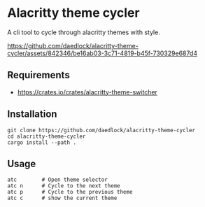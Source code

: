 # Alacritty theme cycler

A cli tool to cycle through alacritty themes with style.



https://github.com/daedlock/alacritty-theme-cycler/assets/842346/be16ab03-3c71-4819-b45f-730329e687d4




## Requirements
- https://crates.io/crates/alacritty-theme-switcher

## Installation

```
git clone https://github.com/daedlock/alacritty-theme-cycler
cd alacritty-theme-cycler
cargo install --path .
```

## Usage
```
atc        # Open theme selector
atc n      # Cycle to the next theme
atc p      # Cycle to the previous theme
atc c      # show the current theme
```
